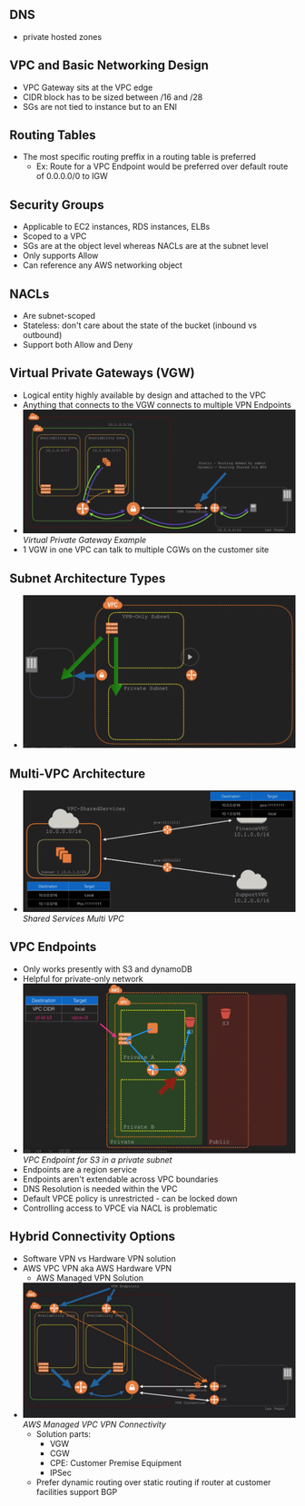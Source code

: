 
## DNS
- private hosted zones
## VPC and Basic Networking Design
- VPC Gateway sits at the VPC edge
- CIDR block has to be sized between /16 and /28
- SGs are not tied to instance but to an ENI
## Routing Tables
- The most specific routing preffix in a routing table is preferred
    - Ex:  Route for a VPC Endpoint would be preferred over default route of 0.0.0.0/0 to IGW
## Security Groups
- Applicable to EC2 instances, RDS instances, ELBs
- Scoped to a VPC
- SGs are at the object level whereas NACLs are at the subnet level
- Only supports Allow
- Can reference any AWS networking object
## NACLs
- Are subnet-scoped
- Stateless:  don't care about the state of the bucket (inbound vs outbound)
- Support both Allow and Deny
## Virtual Private Gateways (VGW)
- Logical entity highly available by design and attached to the VPC
- Anything that connects to the VGW connects to multiple VPN Endpoints
- ![Virtual Private Gateway Example](images/vgw_cgw.png)*Virtual Private Gateway Example*
- 1 VGW in one VPC can talk to multiple CGWs on the customer site
## Subnet Architecture Types
- ![VPN-Only Subnet](images/vpn_only_subnet.png)
## Multi-VPC Architecture
- ![Shared Services Multi VPC](images/shared_services_multi_vpc.png)*Shared Services Multi VPC*

## VPC Endpoints
- Only works presently with S3 and dynamoDB
- Helpful for private-only network
- ![VPC Endpoint for S3 in a private subnet](images/vpc_endpoint_private_network_s3.png)*VPC Endpoint for S3 in a private subnet*
- Endpoints are a region service
- Endpoints aren't extendable across VPC boundaries
- DNS Resolution is needed within the VPC
- Default VPCE policy is unrestricted - can be locked down
- Controlling access to VPCE via NACL is problematic

## Hybrid Connectivity Options
- Software VPN vs Hardware VPN solution
- AWS VPC VPN aka AWS Hardware VPN
    - AWS Managed VPN Solution
- ![AWS Managed VPC VPN Connectivity](images/managed_vpc_vpn_connectivity.png)*AWS Managed VPC VPN Connectivity*
    - Solution parts:
        - VGW
        - CGW
        - CPE:  Customer Premise Equipment
        - IPSec
    - Prefer dynamic routing over static routing if router at customer facilities support BGP

